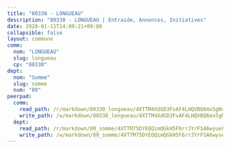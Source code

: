 ```yaml
---
title: "80330 - LONGUEAU"
description: "80330 - LONGUEAU | Entraide, Annonces, Initiatives"
date: 2020-01-11T14:09:21+09:00
collapsible: false
layout: commune
comm:
  nom: "LONGUEAU"
  slug: longueau
  cp: "80330"
dept:
  nom: "Somme"
  slug: somme
  num: "80"
peerpad:
  comm:
    read_path: /r/markdown/80330_longueau/4XTTM4XdGD3FvAF4LHQVBQ6mx5gNrtFYWQssZ4fSRvbMHSumv
    write_path: /w/markdown/80330_longueau/4XTTM4XdGD3FvAF4LHQVBQ6mx5gNrtFYWQssZ4fSRvbMHSumv-K3TgTjML62mEWWyx1KBakwAadExE7J64yzR2ajbW6KbueKFopMzUv8sgUwn4rL9LqQTnsunCU5F6N8ZTfRDSekD69tvrN7weZ92kCJGL6kxzCxZiGc7m2gyB3yqujCY4q92GPhB2
  dept:
    read_path: /r/markdown/80_somme/4XTTM75DYEQQimQGkH5F6rrJYrFSA6wyuekdgioEx7v45YjSw
    write_path: /w/markdown/80_somme/4XTTM75DYEQQimQGkH5F6rrJYrFSA6wyuekdgioEx7v45YjSw-K3TgTuB1DbUNHuFo9Fhh6JTUriPx8E5izGkmw9RSNTjUtMFPoZhqqp87szE8th3EytWSHGdhUuQUPjam8aJZh1SdH8pL3ibgUbMdNhU17kjAmSa49LMB2GjXvVwDVurE8mgce3XM
---
```


